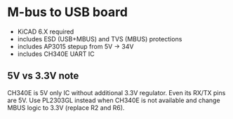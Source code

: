 # M-bus to USB board
* KiCAD 6.X required 
* includes ESD (USB+MBUS) and TVS (MBUS) protections
* includes AP3015 stepup from 5V -> 34V
* includes CH340E UART IC

## 5V vs 3.3V note 
CH340E is 5V only IC without additional 3.3V regulator. Even its RX/TX pins are 5V.
Use PL2303GL instead when CH340E is not available and change MBUS logic to 3.3V (replace R2 and R6).
